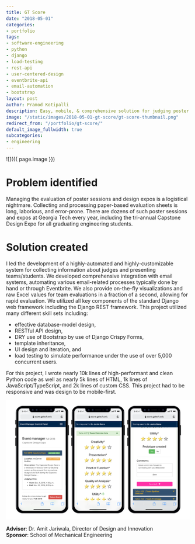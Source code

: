 ```yaml
---
title: GT Score
date: "2018-05-01"
categories:
- portfolio
tags:
- software-engineering
- python
- django
- load-testing
- rest-api
- user-centered-design
- eventbrite-api
- email-automation
- bootstrap
layout: post
author: Pramod Kotipalli
description: Easy, mobile, & comprehensive solution for judging poster sessions
image: "/static/images/2018-05-01-gt-score/gt-score-thumbnail.png"
redirect_from: "/portfolio/gt-score/"
default_image_fullwidth: true
subcategories:
- engineering
---
```


![]({{ page.image }})

# Problem identified

Managing the evaluation of poster sessions and design expos
is a logistical nightmare. Collecting and processing
paper-based evaluation sheets is long, laborious, and
error-prone. There are dozens of such poster sessions and
expos at Georgia Tech every year, including the tri-annual
Capstone Design Expo for all graduating engineering
students.

# Solution created

I led the development of a highly-automated and
highly-customizable system for collecting information about
judges and presenting teams/students. We developed
comprehensive integration with email systems, automating
various email-related processes typically done by hand or
through Eventbrite. We also provide on-the-fly
visualizations and raw Excel values for team evaluations in
a fraction of a second, allowing for rapid evaluation. We
utilized all key components of the standard Django web
framework including the Django REST framework. This project
utilized many different skill sets including:

- effective database-model design,
- RESTful API design,
- DRY use of Bootstrap by use of Django Crispy Forms,
- template inheritance,
- UI design and iteration, and 
- load testing to simulate performance under the use of over
  5,000 concurrent users.

For this project, I wrote nearly 10k lines of
high-performant and clean Python code as well as nearly 5k
lines of HTML, 1k lines of JavaScript/TypeScript, and 2k
lines of custom CSS. This project had to be responsive and
was design to be mobile-first.

![](/static/images/2018/01/01/gt-score/gt-score-screenshots.png)

**Advisor**: Dr. Amit Jariwala, Director of Design and
Innovation  
**Sponsor**: School of Mechanical Engineering
